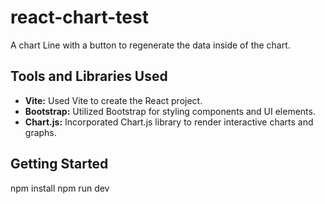 
# react-chart-test

A chart Line with a button to regenerate the data inside of the chart.

## Tools and Libraries Used

- **Vite:** Used Vite to create the React project.
- **Bootstrap:** Utilized Bootstrap for styling components and UI elements.
- **Chart.js:** Incorporated Chart.js library to render interactive charts and graphs.

## Getting Started

npm install
npm run dev
